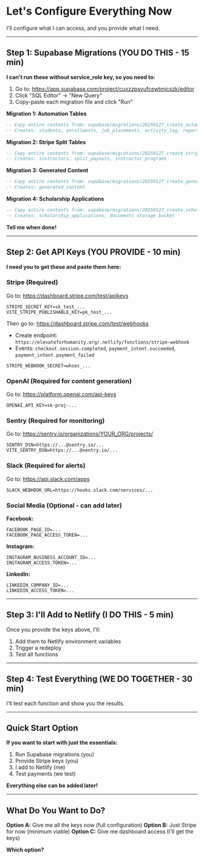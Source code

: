 # Let's Configure Everything Now

I'll configure what I can access, and you provide what I need.

---

## Step 1: Supabase Migrations (YOU DO THIS - 15 min)

**I can't run these without service_role key, so you need to:**

1. Go to: https://app.supabase.com/project/cuxzzpsyufcewtmicszk/editor
2. Click "SQL Editor" → "New Query"
3. Copy-paste each migration file and click "Run"

**Migration 1: Automation Tables**
```sql
-- Copy entire contents from: supabase/migrations/20250127_create_automation_tables.sql
-- Creates: students, enrollments, job_placements, activity_log, reports
```

**Migration 2: Stripe Split Tables**
```sql
-- Copy entire contents from: supabase/migrations/20250127_create_stripe_split_tables.sql
-- Creates: instructors, split_payouts, instructor_programs
```

**Migration 3: Generated Content**
```sql
-- Copy entire contents from: supabase/migrations/20250127_create_generated_content.sql
-- Creates: generated_content
```

**Migration 4: Scholarship Applications**
```sql
-- Copy entire contents from: supabase/migrations/20250127_create_scholarship_applications.sql
-- Creates: scholarship_applications, documents storage bucket
```

**Tell me when done!**

---

## Step 2: Get API Keys (YOU PROVIDE - 10 min)

**I need you to get these and paste them here:**

### Stripe (Required)
Go to: https://dashboard.stripe.com/test/apikeys

```
STRIPE_SECRET_KEY=sk_test_...
VITE_STRIPE_PUBLISHABLE_KEY=pk_test_...
```

Then go to: https://dashboard.stripe.com/test/webhooks
- Create endpoint: `https://elevateforhumanity.org/.netlify/functions/stripe-webhook`
- Events: `checkout.session.completed`, `payment_intent.succeeded`, `payment_intent.payment_failed`

```
STRIPE_WEBHOOK_SECRET=whsec_...
```

### OpenAI (Required for content generation)
Go to: https://platform.openai.com/api-keys

```
OPENAI_API_KEY=sk-proj-...
```

### Sentry (Required for monitoring)
Go to: https://sentry.io/organizations/YOUR_ORG/projects/

```
SENTRY_DSN=https://...@sentry.io/...
VITE_SENTRY_DSN=https://...@sentry.io/...
```

### Slack (Required for alerts)
Go to: https://api.slack.com/apps

```
SLACK_WEBHOOK_URL=https://hooks.slack.com/services/...
```

### Social Media (Optional - can add later)

**Facebook:**
```
FACEBOOK_PAGE_ID=...
FACEBOOK_PAGE_ACCESS_TOKEN=...
```

**Instagram:**
```
INSTAGRAM_BUSINESS_ACCOUNT_ID=...
INSTAGRAM_ACCESS_TOKEN=...
```

**LinkedIn:**
```
LINKEDIN_COMPANY_ID=...
LINKEDIN_ACCESS_TOKEN=...
```

---

## Step 3: I'll Add to Netlify (I DO THIS - 5 min)

Once you provide the keys above, I'll:
1. Add them to Netlify environment variables
2. Trigger a redeploy
3. Test all functions

---

## Step 4: Test Everything (WE DO TOGETHER - 30 min)

I'll test each function and show you the results.

---

## Quick Start Option

**If you want to start with just the essentials:**

1. Run Supabase migrations (you)
2. Provide Stripe keys (you)
3. I add to Netlify (me)
4. Test payments (we test)

**Everything else can be added later!**

---

## What Do You Want to Do?

**Option A:** Give me all the keys now (full configuration)
**Option B:** Just Stripe for now (minimum viable)
**Option C:** Give me dashboard access (I'll get the keys)

**Which option?**
